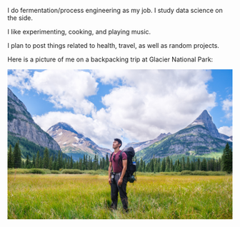 I do fermentation/process engineering as my job. I study data science on the side.

I like experimenting, cooking, and playing music.

I plan to post things related to health, travel, as well as random projects.

Here is a picture of me on a backpacking trip at Glacier National Park:

![GNP](/docs/assets/glacier.jpg)

